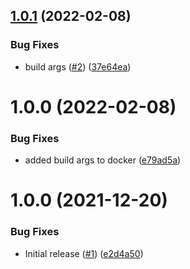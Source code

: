 ## [1.0.1](https://github.com/Unsupervisedcom/action-auth-build-push-image/compare/v1.0.0...v1.0.1) (2022-02-08)


### Bug Fixes

* build args ([#2](https://github.com/Unsupervisedcom/action-auth-build-push-image/issues/2)) ([37e64ea](https://github.com/Unsupervisedcom/action-auth-build-push-image/commit/37e64ea21e4c98b520114979093fea21f38e5b8f))

# 1.0.0 (2022-02-08)


### Bug Fixes

* added build args to docker ([e79ad5a](https://github.com/Unsupervisedcom/action-auth-build-push-image/commit/e79ad5a2283294b0881c5609a690462406292931))

# 1.0.0 (2021-12-20)


### Bug Fixes

* Initial release ([#1](https://github.com/Unsupervisedcom/action-composite-action-template/issues/1)) ([e2d4a50](https://github.com/Unsupervisedcom/action-composite-action-template/commit/e2d4a509733fbf64fa3a10c3d60a589ffc0f932a))
